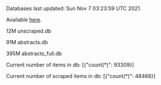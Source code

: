 Databases last updated: Sun Nov  7 03:23:59 UTC 2021. 

Available [here](https://github.com/cbeauhilton/ash-db/releases).

12M	unscraped.db

91M	abstracts.db

395M	abstracts_full.db

Current number of items in db:
[{"count(*)": 93309}]

Current number of scraped items in db:
[{"count(*)": 48466}]
